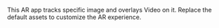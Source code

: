 This AR app tracks specific image and overlays Video on it. Replace the default assets to customize the AR experience.